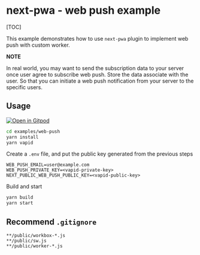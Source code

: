 # next-pwa - web push example

[TOC]

This example demonstrates how to use `next-pwa` plugin to implement web push with custom worker.

**NOTE**

In real world, you may want to send the subscription data to your server once user agree to subscribe web push. Store the data associate with the user. So that you can initiate a web push notification from your server to the specific users.

## Usage

[![Open in Gitpod](https://img.shields.io/badge/Open%20In-Gitpod.io-%231966D2?style=for-the-badge&logo=gitpod)](https://gitpod.io/#https://github.com/shadowwalker/next-pwa/)

``` bash
cd examples/web-push
yarn install
yarn vapid
```

Create a `.env` file, and put the public key generated from the previous steps

```
WEB_PUSH_EMAIL=user@example.com
WEB_PUSH_PRIVATE_KEY=<vapid-private-key>
NEXT_PUBLIC_WEB_PUSH_PUBLIC_KEY=<vapid-public-key>
```

Build and start

``` bash
yarn build
yarn start
```
## Recommend `.gitignore`

```
**/public/workbox-*.js
**/public/sw.js
**/public/worker-*.js
```



